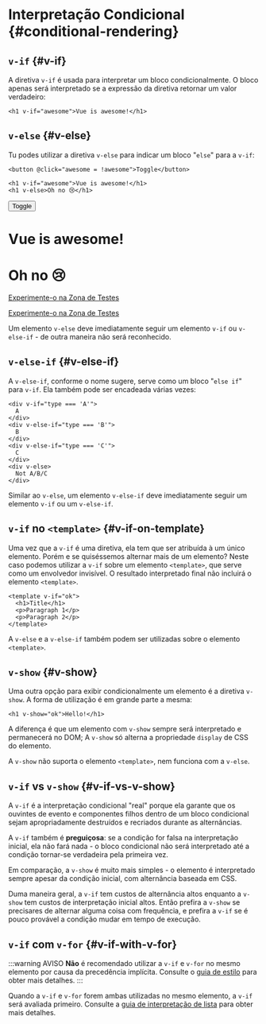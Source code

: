 # Interpretação Condicional {#conditional-rendering}

<div class="options-api">
  <VueSchoolLink href="https://vueschool.io/lessons/conditional-rendering-in-vue-3" title="Aula Gratuita de Interpretação Condicional da Vue.js"/>
</div>

<div class="composition-api">
  <VueSchoolLink href="https://vueschool.io/lessons/vue-fundamentals-capi-conditionals-in-vue" title="Aula Gratuita de Interpretação Condicional da Vue.js"/>
</div>

<script setup>
import { ref } from 'vue'
const awesome = ref(true)
</script>

## `v-if` {#v-if}

A diretiva `v-if` é usada para interpretar um bloco condicionalmente. O bloco apenas será interpretado se a expressão da diretiva retornar um valor verdadeiro:

```vue-html
<h1 v-if="awesome">Vue is awesome!</h1>
```

## `v-else` {#v-else}

Tu podes utilizar a diretiva `v-else` para indicar um bloco "`else`" para a `v-if`:

```vue-html
<button @click="awesome = !awesome">Toggle</button>

<h1 v-if="awesome">Vue is awesome!</h1>
<h1 v-else>Oh no 😢</h1>
```

<div class="demo">
  <button @click="awesome = !awesome">Toggle</button>
  <h1 v-if="awesome">Vue is awesome!</h1>
  <h1 v-else>Oh no 😢</h1>
</div>

<div class="composition-api">

[Experimente-o na Zona de Testes](https://play.vuejs.org/#eNpFjkEOgjAQRa8ydIMulLA1hegJ3LnqBskAjdA27RQXhHu4M/GEHsEiKLv5mfdf/sBOxux7j+zAuCutNAQOyZtcKNkZbQkGsFjBCJXVHcQBjYUSqtTKERR3dLpDyCZmQ9bjViiezKKgCIGwM21BGBIAv3oireBYtrK8ZYKtgmg5BctJ13WLPJnhr0YQb1Lod7JaS4G8eATpfjMinjTphC8wtg7zcwNKw/v5eC1fnvwnsfEDwaha7w==)

</div>
<div class="options-api">

[Experimente-o na Zona de Testes](https://play.vuejs.org/#eNpFjj0OwjAMha9iMsEAFWuVVnACNqYsoXV/RJpEqVOQqt6DDYkTcgRSWoplWX7y56fXs6O1u84jixlvM1dbSoXGuzWOIMdCekXQCw2QS5LrzbQLckje6VEJglDyhq1pMAZyHidkGG9hhObRYh0EYWOVJAwKgF88kdFwyFSdXRPBZidIYDWvgqVkylIhjyb4ayOIV3votnXxfwrk2SPU7S/PikfVfsRnGFWL6akCbeD9fLzmK4+WSGz4AA5dYQY=)

</div>

Um elemento `v-else` deve imediatamente seguir um elemento `v-if` ou `v-else-if` - de outra maneira não será reconhecido.

## `v-else-if` {#v-else-if}

A `v-else-if`, conforme o nome sugere, serve como um bloco "`else if`" para `v-if`. Ela também pode ser encadeada várias vezes:

```vue-html
<div v-if="type === 'A'">
  A
</div>
<div v-else-if="type === 'B'">
  B
</div>
<div v-else-if="type === 'C'">
  C
</div>
<div v-else>
  Not A/B/C
</div>
```

Similar ao `v-else`, um elemento `v-else-if` deve imediatamente seguir um elemento `v-if` ou um `v-else-if`. 

## `v-if` no `<template>` {#v-if-on-template}

Uma vez que a `v-if` é uma diretiva, ela tem que ser atribuída à um único elemento. Porém e se quiséssemos alternar mais de um elemento? Neste caso podemos utilizar a `v-if` sobre um elemento `<template>`, que serve como um envolvedor invisível. O resultado interpretado final não incluirá o elemento `<template>`.

```vue-html
<template v-if="ok">
  <h1>Title</h1>
  <p>Paragraph 1</p>
  <p>Paragraph 2</p>
</template>
```

A `v-else` e a `v-else-if` também podem ser utilizadas sobre o elemento `<template>`.

## `v-show` {#v-show}

Uma outra opção para exibir condicionalmente um elemento é a diretiva `v-show`. A forma de utilização é em grande parte a mesma:

```vue-html
<h1 v-show="ok">Hello!</h1>
```

A diferença é que um elemento com `v-show` sempre será interpretado e permanecerá no DOM; A `v-show` só alterna a propriedade `display` de CSS do elemento.

A `v-show` não suporta o elemento `<template>`, nem funciona com a `v-else`.

## `v-if` vs `v-show` {#v-if-vs-v-show}

A `v-if` é a interpretação condicional "real" porque ela garante que os ouvintes de evento e componentes filhos dentro de um bloco condicional sejam apropriadamente destruídos e recriados durante as alternâncias.

A `v-if` também é **preguiçosa**: se a condição for falsa na interpretação inicial, ela não fará nada - o bloco condicional não será interpretado até a condição tornar-se verdadeira pela primeira vez.

Em comparação, a `v-show` é muito mais simples - o elemento é interpretado sempre apesar da condição inicial, com alternância baseada em CSS.

Duma maneira geral, a `v-if` tem custos de alternância altos enquanto a `v-show` tem custos de interpretação inicial altos. Então prefira a `v-show` se precisares de alternar alguma coisa com frequência, e prefira a `v-if` se é pouco provável a condição mudar em tempo de execução.

## `v-if` com `v-for` {#v-if-with-v-for}

:::warning AVISO
**Não** é recomendado utilizar a `v-if` e `v-for` no mesmo elemento por causa da precedência implícita. Consulte o [guia de estilo](/style-guide/rules-essential#avoid-v-if-with-v-for) para obter mais detalhes.
:::

Quando a `v-if` e `v-for` forem ambas utilizadas no mesmo elemento, a `v-if` será avaliada primeiro. Consulte a [guia de interpretação de lista](list#v-for-with-v-if) para obter mais detalhes.
